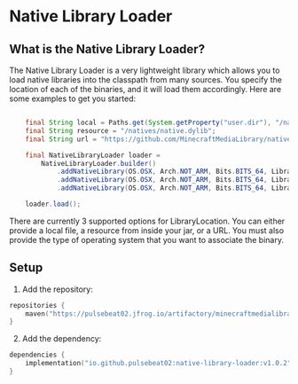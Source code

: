# Native Library Loader

## What is the Native Library Loader?

The Native Library Loader is a very lightweight library which allows you to
load native libraries into the classpath from many sources. You specify the
location of each of the binaries, and it will load them accordingly. Here are
some examples to get you started:

```java

    final String local = Paths.get(System.getProperty("user.dir"), "/native/native.dylib").toString();
    final String resource = "/natives/native.dylib";
    final String url = "https://github.com/MinecraftMediaLibrary/native-library-testing/raw/main/native.dylib";

    final NativeLibraryLoader loader =
        NativeLibraryLoader.builder()
            .addNativeLibrary(OS.OSX, Arch.NOT_ARM, Bits.BITS_64, LibraryLocation.LOCAL_RESOURCE.create(local))
            .addNativeLibrary(OS.OSX, Arch.NOT_ARM, Bits.BITS_64, LibraryLocation.JAR_RESOURCE.create(resource))
            .addNativeLibrary(OS.OSX, Arch.NOT_ARM, Bits.BITS_64, LibraryLocation.URL_RESOURCE.create(url)).build();

    loader.load();

```

There are currently 3 supported options for LibraryLocation. You can either provide a local file,
a resource from inside your jar, or a URL. You must also provide the type of operating system that
you want to associate the binary.

## Setup

1) Add the repository:
```kotlin
repositories { 
    maven("https://pulsebeat02.jfrog.io/artifactory/minecraftmedialibrary/");
}
```

2) Add the dependency:
```kotlin
dependencies {
    implementation("io.github.pulsebeat02:native-library-loader:v1.0.2")
}
```
